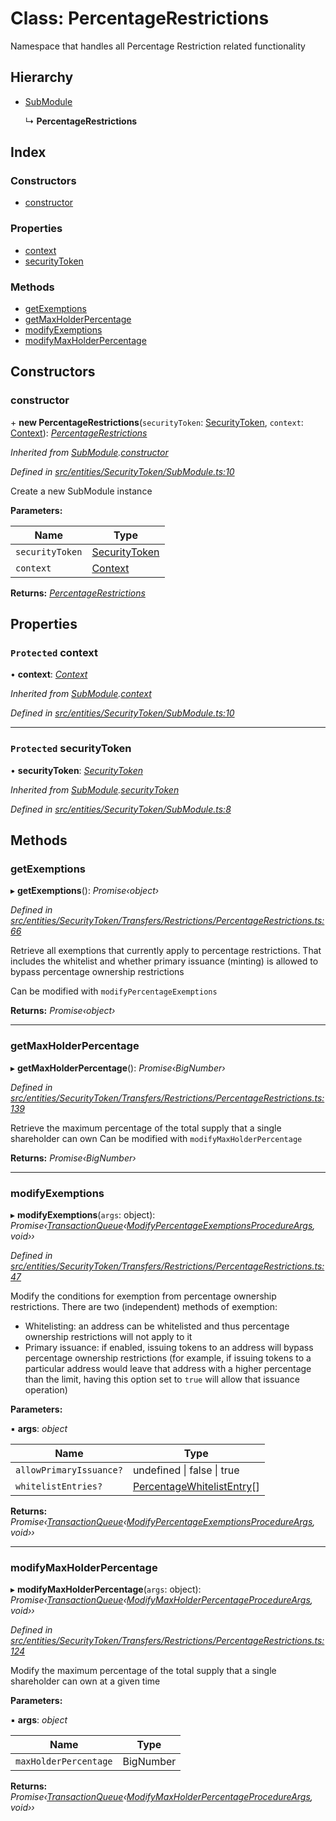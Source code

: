 # Class: PercentageRestrictions

Namespace that handles all Percentage Restriction related functionality

## Hierarchy

- [SubModule](_entities_securitytoken_submodule_.submodule.md)

  ↳ **PercentageRestrictions**

## Index

### Constructors

- [constructor](_entities_securitytoken_transfers_restrictions_percentagerestrictions_.percentagerestrictions.md#constructor)

### Properties

- [context](_entities_securitytoken_transfers_restrictions_percentagerestrictions_.percentagerestrictions.md#protected-context)
- [securityToken](_entities_securitytoken_transfers_restrictions_percentagerestrictions_.percentagerestrictions.md#protected-securitytoken)

### Methods

- [getExemptions](_entities_securitytoken_transfers_restrictions_percentagerestrictions_.percentagerestrictions.md#getexemptions)
- [getMaxHolderPercentage](_entities_securitytoken_transfers_restrictions_percentagerestrictions_.percentagerestrictions.md#getmaxholderpercentage)
- [modifyExemptions](_entities_securitytoken_transfers_restrictions_percentagerestrictions_.percentagerestrictions.md#modifyexemptions)
- [modifyMaxHolderPercentage](_entities_securitytoken_transfers_restrictions_percentagerestrictions_.percentagerestrictions.md#modifymaxholderpercentage)

## Constructors

### constructor

\+ **new PercentageRestrictions**(`securityToken`: [SecurityToken](_entities_securitytoken_securitytoken_.securitytoken.md), `context`: [Context](_context_.context.md)): _[PercentageRestrictions](_entities_securitytoken_transfers_restrictions_percentagerestrictions_.percentagerestrictions.md)_

_Inherited from [SubModule](_entities_securitytoken_submodule_.submodule.md).[constructor](_entities_securitytoken_submodule_.submodule.md#constructor)_

_Defined in [src/entities/SecurityToken/SubModule.ts:10](https://github.com/PolymathNetwork/polymath-sdk/blob/660aba8/src/entities/SecurityToken/SubModule.ts#L10)_

Create a new SubModule instance

**Parameters:**

| Name            | Type                                                                     |
| --------------- | ------------------------------------------------------------------------ |
| `securityToken` | [SecurityToken](_entities_securitytoken_securitytoken_.securitytoken.md) |
| `context`       | [Context](_context_.context.md)                                          |

**Returns:** _[PercentageRestrictions](_entities_securitytoken_transfers_restrictions_percentagerestrictions_.percentagerestrictions.md)_

## Properties

### `Protected` context

• **context**: _[Context](_context_.context.md)_

_Inherited from [SubModule](_entities_securitytoken_submodule_.submodule.md).[context](_entities_securitytoken_submodule_.submodule.md#protected-context)_

_Defined in [src/entities/SecurityToken/SubModule.ts:10](https://github.com/PolymathNetwork/polymath-sdk/blob/660aba8/src/entities/SecurityToken/SubModule.ts#L10)_

---

### `Protected` securityToken

• **securityToken**: _[SecurityToken](_entities_securitytoken_securitytoken_.securitytoken.md)_

_Inherited from [SubModule](_entities_securitytoken_submodule_.submodule.md).[securityToken](_entities_securitytoken_submodule_.submodule.md#protected-securitytoken)_

_Defined in [src/entities/SecurityToken/SubModule.ts:8](https://github.com/PolymathNetwork/polymath-sdk/blob/660aba8/src/entities/SecurityToken/SubModule.ts#L8)_

## Methods

### getExemptions

▸ **getExemptions**(): _Promise‹object›_

_Defined in [src/entities/SecurityToken/Transfers/Restrictions/PercentageRestrictions.ts:66](https://github.com/PolymathNetwork/polymath-sdk/blob/660aba8/src/entities/SecurityToken/Transfers/Restrictions/PercentageRestrictions.ts#L66)_

Retrieve all exemptions that currently apply to percentage restrictions. That includes the whitelist and whether primary issuance (minting) is allowed to bypass percentage ownership restrictions

Can be modified with `modifyPercentageExemptions`

**Returns:** _Promise‹object›_

---

### getMaxHolderPercentage

▸ **getMaxHolderPercentage**(): _Promise‹BigNumber›_

_Defined in [src/entities/SecurityToken/Transfers/Restrictions/PercentageRestrictions.ts:139](https://github.com/PolymathNetwork/polymath-sdk/blob/660aba8/src/entities/SecurityToken/Transfers/Restrictions/PercentageRestrictions.ts#L139)_

Retrieve the maximum percentage of the total supply that a single shareholder can own
Can be modified with `modifyMaxHolderPercentage`

**Returns:** _Promise‹BigNumber›_

---

### modifyExemptions

▸ **modifyExemptions**(`args`: object): _Promise‹[TransactionQueue](_entities_transactionqueue_.transactionqueue.md)‹[ModifyPercentageExemptionsProcedureArgs](../interfaces/_types_index_.modifypercentageexemptionsprocedureargs.md), void››_

_Defined in [src/entities/SecurityToken/Transfers/Restrictions/PercentageRestrictions.ts:47](https://github.com/PolymathNetwork/polymath-sdk/blob/660aba8/src/entities/SecurityToken/Transfers/Restrictions/PercentageRestrictions.ts#L47)_

Modify the conditions for exemption from percentage ownership restrictions. There are two (independent) methods of exemption:

- Whitelisting: an address can be whitelisted and thus percentage ownership restrictions will not apply to it
- Primary issuance: if enabled, issuing tokens to an address will bypass percentage ownership restrictions (for example, if issuing tokens to a particular address would leave that address with a higher percentage than the limit, having this option set to `true` will allow that issuance operation)

**Parameters:**

▪ **args**: _object_

| Name                    | Type                                                                                  |
| ----------------------- | ------------------------------------------------------------------------------------- |
| `allowPrimaryIssuance?` | undefined &#124; false &#124; true                                                    |
| `whitelistEntries?`     | [PercentageWhitelistEntry](../interfaces/_types_index_.percentagewhitelistentry.md)[] |

**Returns:** _Promise‹[TransactionQueue](_entities_transactionqueue_.transactionqueue.md)‹[ModifyPercentageExemptionsProcedureArgs](../interfaces/_types_index_.modifypercentageexemptionsprocedureargs.md), void››_

---

### modifyMaxHolderPercentage

▸ **modifyMaxHolderPercentage**(`args`: object): _Promise‹[TransactionQueue](_entities_transactionqueue_.transactionqueue.md)‹[ModifyMaxHolderPercentageProcedureArgs](../interfaces/_types_index_.modifymaxholderpercentageprocedureargs.md), void››_

_Defined in [src/entities/SecurityToken/Transfers/Restrictions/PercentageRestrictions.ts:124](https://github.com/PolymathNetwork/polymath-sdk/blob/660aba8/src/entities/SecurityToken/Transfers/Restrictions/PercentageRestrictions.ts#L124)_

Modify the maximum percentage of the total supply that a single shareholder can own at a given time

**Parameters:**

▪ **args**: _object_

| Name                  | Type      |
| --------------------- | --------- |
| `maxHolderPercentage` | BigNumber |

**Returns:** _Promise‹[TransactionQueue](_entities_transactionqueue_.transactionqueue.md)‹[ModifyMaxHolderPercentageProcedureArgs](../interfaces/_types_index_.modifymaxholderpercentageprocedureargs.md), void››_
